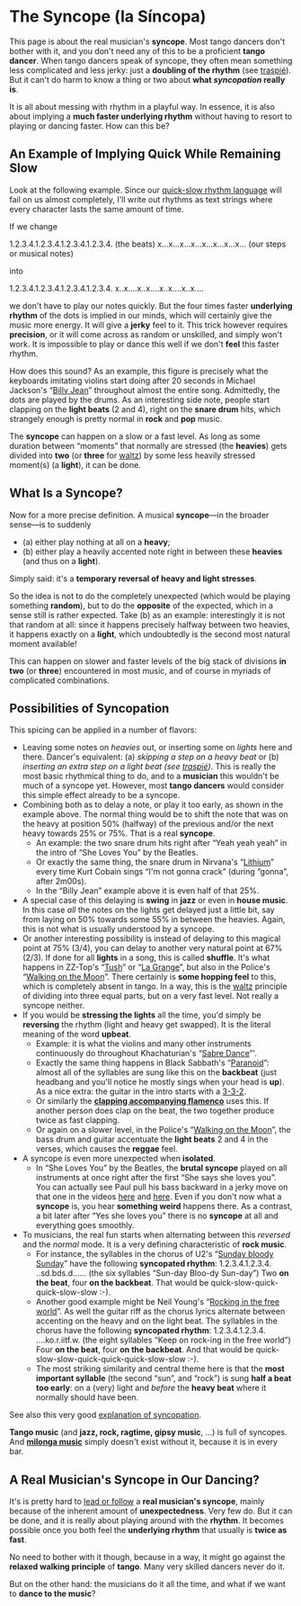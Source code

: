 # The Syncope (la Síncopa)

This page is about the real musician's **syncope**. Most tango dancers don't bother with it, and you don't need any of this to be a proficient **tango dancer**. When tango dancers speak of syncope, they often mean something less complicated and less jerky: just a **doubling of the rhythm** (see [traspié](traspie.html)). But it can't do harm to know a thing or two about **what _syncopation_ really is**.

It is all about messing with rhythm in a playful way. In essence, it is also about implying a **much faster underlying rhythm** without having to resort to playing or dancing faster. How can this be?

## An Example of Implying Quick While Remaining Slow

Look at the following example. Since our [quick-slow rhythm language](rhythm-language-quick-slow.html) will fail on us almost completely, I'll write out rhythms as text strings where every character lasts the same amount of time.

If we change

1.2.3.4.1.2.3.4.1.2.3.4.1.2.3.4. (the beats)
x...x...x...x...x...x...x...x... (our steps or musical notes)

into

1.2.3.4.1.2.3.4.1.2.3.4.1.2.3.4.
x..x....x..x....x..x....x..x....

we don't have to play our notes quickly. But the four times faster **underlying rhythm** of the dots is implied in our minds, which will certainly give the music more energy. It will give a **jerky** feel to it. This trick however requires **precision**, or it will come across as random or unskilled, and simply won't work. It is impossible to play or dance this well if we don't **feel** this faster rhythm.

How does this sound? As an example, this figure is precisely what the keyboards imitating violins start doing after 20 seconds in Michael Jackson's “[Billy Jean](http://www.youtube.com/watch?v=kXhy7ZsiR50)” throughout almost the entire song. Admittedly, the dots are played by the drums. As an interesting side note, people start clapping on the **light beats** (2 and 4), right on the **snare drum** hits, which strangely enough is pretty normal in **rock** and **pop** music.

The **syncope** can happen on a slow or a fast level. As long as some duration between “moments” that normally are stressed (the **heavies**) gets divided into **two** (or **three** for [waltz](waltz-rhythm.html)) by some less heavily stressed moment(s) (a **light**), it can be done.

## What Is a Syncope?

Now for a more precise definition. A musical **syncope**—in the broader sense—is to suddenly

-   (a) either play nothing at all on a **heavy**;
-   (b) either play a heavily accented note right in between these **heavies** (and thus on a **light**).

Simply said: it's a **temporary reversal of heavy and light stresses**.

So the idea is not to do the completely unexpected (which would be playing something **random**), but to do the **opposite** of the expected, which in a sense still is rather expected. Take (b) as an example: interestingly it is not that random at all: since it happens precisely halfway between two heavies, it happens exactly on a **light**, which undoubtedly is the second most natural moment available!

This can happen on slower and faster levels of the big stack of divisions **in two** (or **three**) encountered in most music, and of course in myriads of complicated combinations.

## Possibilities of Syncopation

This spicing can be applied in a number of flavors:

-   Leaving some notes on _heavies_ out, or inserting some on _lights_ here and there. Dancer's equivalent: (a) _skipping a step on a heavy beat_ or (b) _inserting an extra step on a light beat (see [traspié](traspie.html))_. This is really the most basic rhythmical thing to do, and to a **musician** this wouldn't be much of a syncope yet. However, most **tango dancers** would consider this simple effect already to be a syncope.
-   Combining both as to delay a note, or play it too early, as shown in the example above. The normal thing would be to shift the note that was on the heavy at position 50% (halfway) of the previous and/or the next heavy towards 25% or 75%. That is a real **syncope**.
    -   An example: the two snare drum hits right after “Yeah yeah yeah” in the intro of “She Loves You” by the Beatles.
    -   Or exactly the same thing, the snare drum in Nirvana's “[Lithium](http://www.youtube.com/watch?v=pkcJEvMcnEg)” every time Kurt Cobain sings “I'm not gonna crack” (during “gonna”, after 2m00s).
    -   In the “Billy Jean” example above it is even half of that 25%.
-   A special case of this delaying is **swing** in **jazz** or even in **house music**. In this case _all_ the notes on the lights get delayed just a little bit, say from laying on 50% towards some 55% in between the heavies. Again, this is not what is usually understood by a syncope.
-   Or another interesting possibility is instead of delaying to this magical point at 75% (3/4), you can delay to another very natural point at 67% (2/3). If done for all **lights** in a song, this is called **shuffle**. It's what happens in ZZ-Top's “[Tush](http://www.youtube.com/watch?v=KCLXy-vSu3o)” or “[La Grange](http://www.youtube.com/watch?v=Vppbdf-qtGU)”, but also in the Police's “[Walking on the Moon](http://www.youtube.com/watch?v=zPwMdZOlPo8)”. There certainly is **some hopping feel** to this, which is completely absent in tango. In a way, this is the [waltz](waltz-rhythm.html) principle of dividing into three equal parts, but on a very fast level. Not really a syncope neither.
-   If you would be **stressing the lights** all the time, you'd simply be **reversing** the rhythm (light and heavy get swapped). It is the literal meaning of the word **upbeat**.
    -   Example: it is what the violins and many other instruments continuously do throughout Khachaturian's “[Sabre Dance](http://www.youtube.com/watch?v=ejIk_Za-q4Y)”'.
    -   Exactly the same thing happens in Black Sabbath's “[Paranoid](http://www.youtube.com/watch?v=MSbfqCO8XBI)”: almost all of the syllables are sung like this on the **backbeat** (just headbang and you'll notice he mostly sings when your head is **up**). As a nice extra: the guitar in the intro starts with a [3-3-2](milonga-rhythm.html#the332).
    -   Or similarly the **[clapping accompanying flamenco](http://www.youtube.com/watch?v=laSqUtxV6Kk)** uses this. If another person does clap on the beat, the two together produce twice as fast clapping.
    -   Or again on a slower level, in the Police's “[Walking on the Moon](http://www.youtube.com/watch?v=zPwMdZOlPo8)”, the bass drum and guitar accentuate the **light beats** 2 and 4 in the verses, which causes the **reggae** feel.
-   A syncope is even more unexpected when **isolated**.
    -   In “She Loves You” by the Beatles, the **brutal syncope** played on all instruments at once right after the first “She says she loves you”. You can actually see Paul pull his bass backward in a jerky move on that one in the videos [here](http://www.youtube.com/watch?v=BOuu88OwdK8) and [here](http://www.youtube.com/watch?v=QoF-7VMMihA). Even if you don't now what a **syncope** is, you hear **something weird** happens there. As a contrast, a bit later after “Yes she loves you” there is no **syncope** at all and everything goes smoothly.
-   To musicians, the real fun starts when alternating between this _reversed_ and the _normal_ mode. It is a very defining characteristic of **rock music**.
    -   For instance, the syllables in the chorus of U2's “[Sunday bloody Sunday](http://www.youtube.com/watch?v=EM4vblG6BVQ)” have the following **syncopated rhythm**:
        1.2.3.4.1.2.3.4.
        ..sd.bds.d...... (the six syllables “Sun-day Bloo-dy Sun-day”)
        Two **on the beat**, four **on the backbeat**. That would be quick-slow-quick-quick-slow-slow :-).
    -   Another good example might be Neil Young's “[Rocking in the free world](http://www.youtube.com/watch?v=PdiCJUysIT0)”. As well the guitar riff as the chorus lyrics alternate between accenting on the heavy and on the light beat. The syllables in the chorus have the following **syncopated rhythm**:
        1.2.3.4.1.2.3.4.
        ....ko.r.iitf.w. (the eight syllables “Keep on rock-ing in the free world”)
        Four **on the beat**, four **on the backbeat**. And that would be quick-slow-slow-quick-quick-quick-slow-slow :-).
    -   The most striking similarity and central theme here is that the **most important syllable** (the second “sun”, and “rock”) is sung **half a beat too early**: on a (very) light and _before_ the **heavy beat** where it normally should have been.

See also this very good [explanation of syncopation](http://www.youtube.com/watch?v=zTQ1A7YT1pQ#t=4m51s).

**Tango music** (and **jazz, rock, ragtime, gipsy music**, ...) is full of syncopes. And [**milonga music**](milonga-rhythm.html) simply doesn't exist without it, because it is in every bar.

## A Real Musician's Syncope in Our Dancing?

It's is pretty hard to [lead or follow](../walking/leading-and-following.html) a **real musician's syncope**, mainly because of the inherent amount of **unexpectedness**. Very few do. But it can be done, and it is really about playing around with the **rhythm**. It becomes possible once you both feel the **underlying rhythm** that usually is **twice as fast**.

No need to bother with it though, because in a way, it might go against the **relaxed walking principle** of **tango**. Many very skilled dancers never do it.

But on the other hand: the musicians do it all the time, and what if we want to **dance to the music**?
